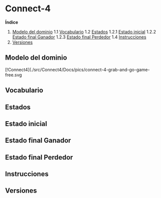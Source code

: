 # Connect-4

**Índice** 
1. [Modelo del dominio](#Modelo-del-dominio)
1.1 [Vocabulario](#Vocabulario)
1.2 [Estados](#Estados)
1.2.1 [Estado inicial](#Estado-inicial)
1.2.2 [Estado final Ganador](#Estado-final-Ganador)
1.2.3 [Estado final Perdedor](#Estado-final-Perdedor)
1.4 [Instrucciones](#Instrucciones)
2. [Versiones](#Versiones)

## Modelo del dominio

[!Connect4](./src/Connect4/Docs/pics/connect-4-grab-and-go-game-free.svg

## Vocabulario

## Estados

## Estado inicial

## Estado final Ganador

## Estado final Perdedor

## Instrucciones

## Versiones
